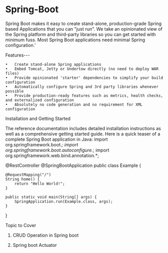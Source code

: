 # Spring-Boot


Spring Boot makes it easy to create stand-alone, production-grade Spring based Applications that you can "just run".
We take an opinionated view of the Spring platform and third-party libraries so you can get started with minimum fuss. Most Spring Boot applications need minimal Spring configuration.’

Features---


	•	Create stand-alone Spring applications
	•	Embed Tomcat, Jetty or Undertow directly (no need to deploy WAR files)
	•	Provide opinionated 'starter' dependencies to simplify your build configuration
	•	Automatically configure Spring and 3rd party libraries whenever possible
	•	Provide production-ready features such as metrics, health checks, and externalized configuration
	•	Absolutely no code generation and no requirement for XML configuration

Installation and Getting Started


The reference documentation includes detailed installation instructions as well as a comprehensive getting started guide.
Here is a quick teaser of a complete Spring Boot application in Java:
import org.springframework.boot.*;
import org.springframework.boot.autoconfigure.*;
import org.springframework.web.bind.annotation.*;

@RestController
@SpringBootApplication
public class Example {

	@RequestMapping("/")
	String home() {
		return "Hello World!";
	}

	public static void main(String[] args) {
		SpringApplication.run(Example.class, args);
	}

}


Topic to Cover

1. CRUD Operation in Spring boot

2. Spring boot Actuator




